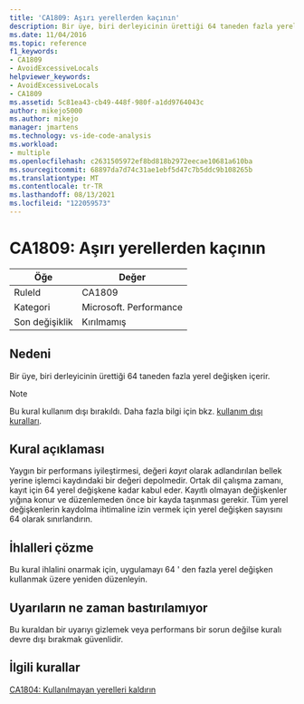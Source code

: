 ```yaml
---
title: 'CA1809: Aşırı yerellerden kaçının'
description: Bir üye, biri derleyicinin ürettiği 64 taneden fazla yerel değişken içerir.
ms.date: 11/04/2016
ms.topic: reference
f1_keywords:
- CA1809
- AvoidExcessiveLocals
helpviewer_keywords:
- AvoidExcessiveLocals
- CA1809
ms.assetid: 5c81ea43-cb49-448f-980f-a1dd9764043c
author: mikejo5000
ms.author: mikejo
manager: jmartens
ms.technology: vs-ide-code-analysis
ms.workload:
- multiple
ms.openlocfilehash: c2631505972ef8bd818b2972eecae10681a610ba
ms.sourcegitcommit: 68897da7d74c31ae1ebf5d47c7b5ddc9b108265b
ms.translationtype: MT
ms.contentlocale: tr-TR
ms.lasthandoff: 08/13/2021
ms.locfileid: "122059573"
---
```

# <a name="ca1809-avoid-excessive-locals"></a>CA1809: Aşırı yerellerden kaçının

|Öğe|Değer|
|-|-|
|RuleId|CA1809|
|Kategori|Microsoft. Performance|
|Son değişiklik|Kırılmamış|

## <a name="cause"></a>Nedeni
Bir üye, biri derleyicinin ürettiği 64 taneden fazla yerel değişken içerir.

> [!NOTE]
> Bu kural kullanım dışı bırakıldı. Daha fazla bilgi için bkz. [kullanım dışı kuralları](fxcop-unported-deprecated-rules.md).

## <a name="rule-description"></a>Kural açıklaması
Yaygın bir performans iyileştirmesi, değeri *kayıt* olarak adlandırılan bellek yerine işlemci kaydındaki bir değeri depolmedir. Ortak dil çalışma zamanı, kayıt için 64 yerel değişkene kadar kabul eder. Kayıtlı olmayan değişkenler yığına konur ve düzenlemeden önce bir kayda taşınması gerekir. Tüm yerel değişkenlerin kaydolma ihtimaline izin vermek için yerel değişken sayısını 64 olarak sınırlandırın.

## <a name="how-to-fix-violations"></a>İhlalleri çözme
Bu kural ihlalini onarmak için, uygulamayı 64 ' den fazla yerel değişken kullanmak üzere yeniden düzenleyin.

## <a name="when-to-suppress-warnings"></a>Uyarıların ne zaman bastırılamıyor
Bu kuraldan bir uyarıyı gizlemek veya performans bir sorun değilse kuralı devre dışı bırakmak güvenlidir.

## <a name="related-rules"></a>İlgili kurallar
[CA1804: Kullanılmayan yerelleri kaldırın](../code-quality/ca1804.md)
